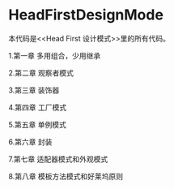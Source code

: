 # HeadFirstDesignMode


本代码是<<Head First 设计模式>>里的所有代码。


1.第一章 多用组合，少用继承

2.第二章 观察者模式 

3.第三章 装饰器

4.第四章 工厂模式 

5.第五章 单例模式

6.第六章 封装

7.第七章 适配器模式和外观模式

8.第八章 模板方法模式和好莱坞原则
